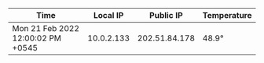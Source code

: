 | Time     | Local IP | Public IP | Temperature |
| ----------- | ----------- | ----------- | ----------- |
| Mon 21 Feb 2022 12:00:02 PM +0545      | 10.0.2.133     | 202.51.84.178  | 48.9° |
